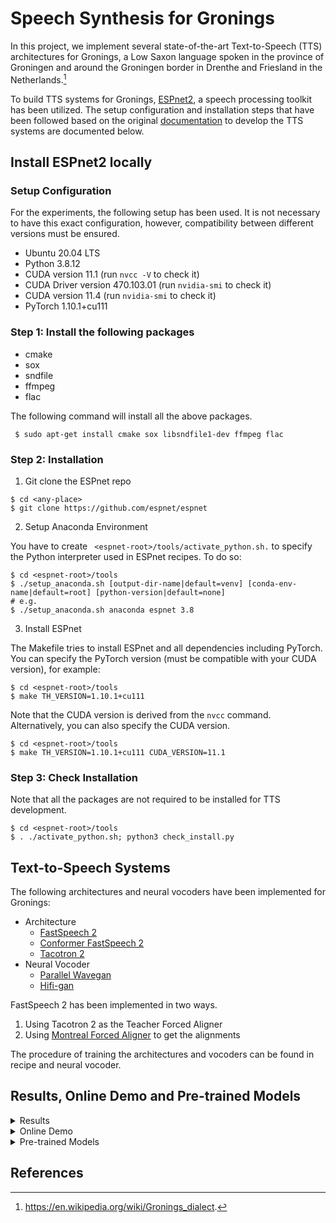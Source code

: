 # Speech Synthesis for Gronings

In this project, we implement several state-of-the-art Text-to-Speech (TTS) architectures for Gronings, a Low Saxon language spoken in the province of Groningen and around the Groningen border in Drenthe and Friesland in the Netherlands.[^1]

To build TTS systems for Gronings, [ESPnet2](https://github.com/espnet/espnet), a speech processing toolkit has been utilized. The setup configuration and installation steps that have been followed based on the original [documentation](https://espnet.github.io/espnet/installation.html) to develop the TTS systems are documented below.

## Install ESPnet2 locally

### Setup Configuration

For the experiments, the following setup has been used. It is not necessary to have this exact configuration, however, compatibility between different versions must be ensured.
- Ubuntu 20.04 LTS
- Python 3.8.12
- CUDA version 11.1 (run ```nvcc -V``` to check it)
- CUDA Driver version 470.103.01 (run ```nvidia-smi``` to check it)
- CUDA version 11.4 (run ```nvidia-smi``` to check it)
- PyTorch 1.10.1+cu111

### Step 1: Install the following packages

- cmake
- sox
- sndfile
- ffmpeg
- flac

The following command will install all the above packages.
```
 $ sudo apt-get install cmake sox libsndfile1-dev ffmpeg flac
```

### Step 2: Installation
1. Git clone the ESPnet repo
```
$ cd <any-place>
$ git clone https://github.com/espnet/espnet
```
2. Setup Anaconda Environment

You have to create ``` <espnet-root>/tools/activate_python.sh.``` to specify the Python interpreter used in ESPnet recipes. To do so:
```
$ cd <espnet-root>/tools
$ ./setup_anaconda.sh [output-dir-name|default=venv] [conda-env-name|default=root] [python-version|default=none]
# e.g.
$ ./setup_anaconda.sh anaconda espnet 3.8
```
3. Install ESPnet

The Makefile tries to install ESPnet and all dependencies including PyTorch. You can specify the PyTorch version (must be compatible with your CUDA version), for example:
```
$ cd <espnet-root>/tools
$ make TH_VERSION=1.10.1+cu111
```
Note that the CUDA version is derived from the ```nvcc``` command. Alternatively, you can also specify the CUDA version.
```
$ cd <espnet-root>/tools
$ make TH_VERSION=1.10.1+cu111 CUDA_VERSION=11.1
```

### Step 3: Check Installation

Note that all the packages are not required to be installed for TTS development.
```
$ cd <espnet-root>/tools
$ . ./activate_python.sh; python3 check_install.py
```

## Text-to-Speech Systems

The following architectures and neural vocoders have been implemented for Gronings:
- Architecture
  - [FastSpeech 2](https://arxiv.org/abs/2006.04558)
  - [Conformer FastSpeech 2](https://arxiv.org/pdf/2010.13956.pdf)
  - [Tacotron 2](https://arxiv.org/abs/1712.05884)
- Neural Vocoder
  - [Parallel Wavegan](https://arxiv.org/abs/1910.11480)
  - [Hifi-gan](https://arxiv.org/abs/2010.05646)
  
FastSpeech 2 has been implemented in two ways.
1. Using Tacotron 2 as the Teacher Forced Aligner
2. Using [Montreal Forced Aligner](https://mfa-models.readthedocs.io/en/latest/acoustic/Dutch/Dutch%20CV%20acoustic%20model%20v2_0_0.html#Dutch%20CV%20acoustic%20model%20v2_0_0) to get the alignments

The procedure of training the architectures and vocoders can be found in recipe and neural vocoder.

## Results, Online Demo and Pre-trained Models

<details>
  <summary>Results</summary>
  
  You can listen to the generated samples from [here](https://drive.google.com/drive/folders/1djf6HOUUieKIgmvKyJThBh3V_5MfjEqJ?usp=sharing).
  
  | Dataset  | Architecture | Vocoder | Mean Opinion Score (MOS) |
  | ------------- | ------------- | ------------- | ------------- |
  | Gronings  | Ground Truth  | -  | -  |
  | Gronings  | Tacotron 2  | Parallel Wavegan  | -  |
  | Gronings  | FastSpeech 2  | Parallel Wavegan  | -  |
  | Gronings  | Conformer FastSpeech 2  | Parallel Wavegan  | -  |
  | Gronings  | Tacotron 2  | Hifi-gan  | -  |
  | Gronings  | FastSpeech 2  | Hifi-gan  | -  |
  | Gronings  | Conformer FastSpeech 2  | Hifi-gan  | -  |

</details>

<details>
  <summary>Online Demo</summary>
  
  The real-time demo is available on [HuggingFace](https://huggingface.co/spaces/ahnafsamin/GroTTS-FastSpeech2)! 
  
  FastSpeech 2 (using Tacotron 2 as Teacher Forced Aligner) and a pre-trained Parallel Wavegan vocoder have been used here. This vocoder is pre-trained on English data since the current ESPnet+HuggingFace integration does not allow to use vocoder trained on custom data.
</details>

<details>
  <summary>Pre-trained Models</summary>
  
  The following models are trained on approx. 2 hours of Gronings speech data and can be available on HuggingFace!
  
  - [Fast Speech 2](https://huggingface.co/ahnafsamin/FastSpeech2-gronings) (using Tacotron 2 as Teacher Forced Aligner)
  - [Tacotron 2](https://huggingface.co/ahnafsamin/Tacotron2-gronings)
  - [Parallel Wavegan vocoder](https://huggingface.co/ahnafsamin/parallelwavegan-gronings)
  
</details>

## References
[^1]: https://en.wikipedia.org/wiki/Gronings_dialect.
